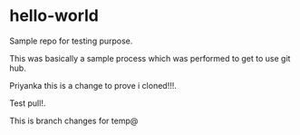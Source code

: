 # hello-world
Sample repo for testing purpose.

This was basically a sample process which was performed to get to use git hub.


Priyanka this is a change to prove i cloned!!!.


Test pull!.


This is branch changes for temp@